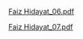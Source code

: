 
[Faiz Hidayat_06.pdf](https://www.dropbox.com/s/wps4vl4zuy7iv6k/Faiz%20Hidayat_06.pdf?dl=0)

[Faiz Hidayat_07.pdf](https://www.dropbox.com/s/apk6v02gd7p8vdz/Faiz%20Hidayat_07.pdf?dl=0)
